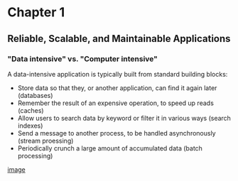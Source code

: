 # Chapter 1
## Reliable, Scalable, and Maintainable Applications

### "Data intensive" vs. "Computer intensive"

A data-intensive application is typically built from standard building blocks:

- Store data so that they, or another application, can find it again later (databases)
- Remember the result of an expensive operation, to speed up reads (caches)
- Allow users to search data by keyword or filter it in various ways (search indexes)
- Send a message to another process, to be handled asynchronously (stream proessing)
- Periodically crunch a large amount of accumulated data (batch processing)

[image](https://api.github.com/repos/elimelt/notes/contents/designing-data-intensive-applications/sc.png)